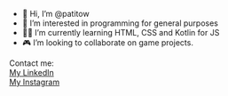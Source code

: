 - 👋 Hi, I’m @patitow
- 👀 I’m interested in programming for general purposes
- 👨‍💻 I’m currently learning HTML, CSS and Kotlin for JS
- 🎮 I’m looking to collaborate on game projects.

Contact me:<br>
<a href="https://www.linkedin.com/in/patitow/">My LinkedIn</a> <br>
<a href="https://www.instagram.com/pa_ti_tow/">My Instagram</a> <br>
